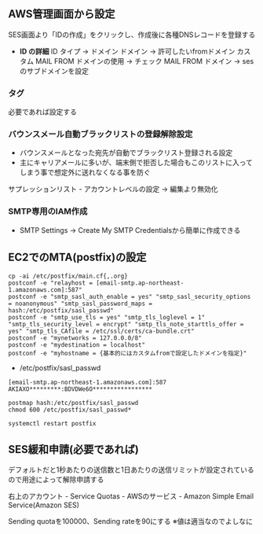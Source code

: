 ## AWS管理画面から設定
SES画面より「IDの作成」をクリックし、作成後に各種DNSレコードを登録する

- <b>ID の詳細</b>
ID タイプ → ドメイン
ドメイン → 許可したいfromドメイン
カスタム MAIL FROM ドメインの使用 → チェック
MAIL FROM ドメイン → sesのサブドメインを設定

### タグ
必要であれば設定する

### バウンスメール自動ブラックリストの登録解除設定
- バウンスメールとなった宛先が自動でブラックリスト登録される設定
- 主にキャリアメールに多いが、端末側で拒否した場合もこのリストに入ってしまう事で想定外に送れなくなる事を防ぐ

サプレッションリスト - アカウントレベルの設定 → 編集より無効化

 ### SMTP専用のIAM作成
 - SMTP Settings → Create My SMTP Credentialsから簡単に作成できる
 
## EC2でのMTA(postfix)の設定

```
cp -ai /etc/postfix/main.cf{,.org}
postconf -e "relayhost = [email-smtp.ap-northeast-1.amazonaws.com]:587"
postconf -e "smtp_sasl_auth_enable = yes" "smtp_sasl_security_options = noanonymous" "smtp_sasl_password_maps = hash:/etc/postfix/sasl_passwd"
postconf -e "smtp_use_tls = yes" "smtp_tls_loglevel = 1" "smtp_tls_security_level = encrypt" "smtp_tls_note_starttls_offer = yes" "smtp_tls_CAfile = /etc/ssl/certs/ca-bundle.crt"
postconf -e "mynetworks = 127.0.0.0/8"
postconf -e "mydestination = localhost"
postconf -e "myhostname = {基本的にはカスタムfromで設定したドメインを指定}"
```

- /etc/postfix/sasl_passwd

```
[email-smtp.ap-northeast-1.amazonaws.com]:587 AKIAXO*********:BDVDWe6O*****************
```

```
postmap hash:/etc/postfix/sasl_passwd 
chmod 600 /etc/postfix/sasl_passwd*
```

```
systemctl restart postfix
```

## SES緩和申請(必要であれば)
デフォルトだと1秒あたりの送信数と1日あたりの送信リミットが設定されているので用途によって解除申請する

右上のアカウント - Service Quotas - AWSのサービス - Amazon Simple Email Service(Amazon SES)

Sending quotaを100000、Sending rateを90にする
※値は適当なのでよしなに